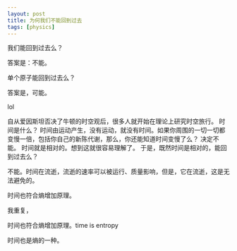 ```yaml
---
layout: post
title: 为何我们不能回到过去
tags: [physics]
---
```


我们能回到过去么？

答案是：不能。

单个原子能回到过去么？

答案是，可能。

lol

自从爱因斯坦否决了牛顿的时空观后，很多人就开始在理论上研究时空旅行。 
时间是什么？ 时间由运动产生，没有运动，就没有时间。如果你周围的一切一切都变慢一倍，包括你自己的新陈代谢，那么，你还能知道时间变慢了么？ 决定不能。
时间就是相对的。想到这就很容易理解了。
于是，既然时间是相对的，能回到过去么？

不能。时间在流逝，流逝的速率可以被运行、质量影响，但是，它在流逝，这是无法避免的。

时间也符合熵增加原理。

我重复，

时间也符合熵增加原理。time is entropy

时间也是熵的一种。 

